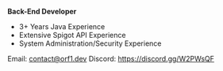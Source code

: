 **Back-End Developer**
- 3+ Years Java Experience
- Extensive Spigot API Experience
- System Administration/Security Experience

Email: contact@orf1.dev
Discord: https://discord.gg/W2PWsQF

